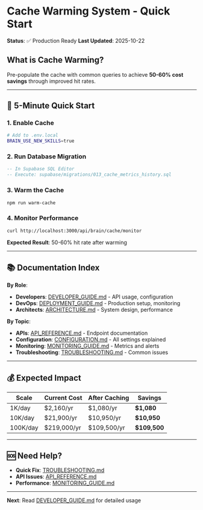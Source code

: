 # Cache Warming System - Quick Start

**Status**: ✅ Production Ready
**Last Updated**: 2025-10-22

## What is Cache Warming?

Pre-populate the cache with common queries to achieve **50-60% cost savings** through improved hit rates.

---

## 🚀 5-Minute Quick Start

### 1. Enable Cache
```bash
# Add to .env.local
BRAIN_USE_NEW_SKILLS=true
```

### 2. Run Database Migration
```sql
-- In Supabase SQL Editor
-- Execute: supabase/migrations/013_cache_metrics_history.sql
```

### 3. Warm the Cache
```bash
npm run warm-cache
```

### 4. Monitor Performance
```bash
curl http://localhost:3000/api/brain/cache/monitor
```

**Expected Result**: 50-60% hit rate after warming

---

## 📚 Documentation Index

**By Role**:
- **Developers**: [DEVELOPER_GUIDE.md](DEVELOPER_GUIDE.md) - API usage, configuration
- **DevOps**: [DEPLOYMENT_GUIDE.md](DEPLOYMENT_GUIDE.md) - Production setup, monitoring
- **Architects**: [ARCHITECTURE.md](ARCHITECTURE.md) - System design, performance

**By Topic**:
- **APIs**: [API_REFERENCE.md](API_REFERENCE.md) - Endpoint documentation
- **Configuration**: [CONFIGURATION.md](CONFIGURATION.md) - All settings explained
- **Monitoring**: [MONITORING_GUIDE.md](MONITORING_GUIDE.md) - Metrics and alerts
- **Troubleshooting**: [TROUBLESHOOTING.md](TROUBLESHOOTING.md) - Common issues

---

## 💰 Expected Impact

| Scale | Current Cost | After Caching | Savings |
|-------|--------------|---------------|---------|
| 1K/day | $2,160/yr | $1,080/yr | **$1,080** |
| 10K/day | $21,900/yr | $10,950/yr | **$10,950** |
| 100K/day | $219,000/yr | $109,500/yr | **$109,500** |

---

## 🆘 Need Help?

- **Quick Fix**: [TROUBLESHOOTING.md](TROUBLESHOOTING.md)
- **API Issues**: [API_REFERENCE.md](API_REFERENCE.md)
- **Performance**: [MONITORING_GUIDE.md](MONITORING_GUIDE.md)

---

**Next**: Read [DEVELOPER_GUIDE.md](DEVELOPER_GUIDE.md) for detailed usage
